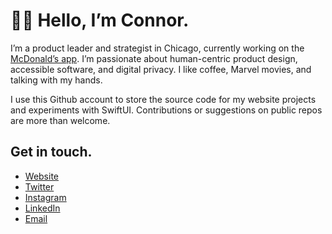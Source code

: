# 👋🏻 Hello, I’m Connor.

I’m a product leader and strategist in Chicago, currently working on the [McDonald’s app](https://apps.apple.com/us/app/mcdonalds/id922103212). I’m passionate about human-centric product design, accessible software, and digital privacy. I like coffee, Marvel movies, and talking with my hands.

I use this Github account to store the source code for my website projects and experiments with SwiftUI. Contributions or suggestions on public repos are more than welcome.

## Get in touch.

- [Website](https://cnnr.land)
- [Twitter](https://www.twitter.com/conmas/)
- [Instagram](https://www.instagram.com/conmas/)
- [LinkedIn](https://www.linkedin.com/in/cnnrmsn/)
- [Email](mailto:connormason@icloud.com)
